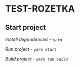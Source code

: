# TEST-ROZETKA

## Start project

*Install dependencies* - `yarn`

*Run project* - `yarn start`

*Build project* - `yarn run build`
